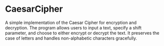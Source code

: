 # CaesarCipher
A simple implementation of the Caesar Cipher for encryption and decryption. The program allows users to input a text, specify a shift parameter, and choose to either encrypt or decrypt the text. It preserves the case of letters and handles non-alphabetic characters gracefully.
